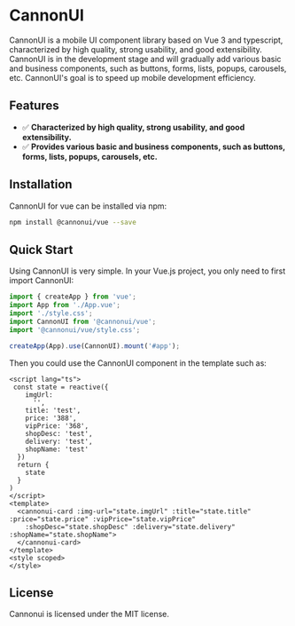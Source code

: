 # CannonUI

CannonUI is a mobile UI component library based on Vue 3 and typescript, characterized by high quality, strong usability, and good extensibility. CannonUI is in the development stage and will gradually add various basic and business components, such as buttons, forms, lists, popups, carousels, etc. CannonUI's goal is to speed up mobile development efficiency.

## Features

- ✅ **Characterized by high quality, strong usability, and good extensibility.**
- ✅ **Provides various basic and business components, such as buttons, forms, lists, popups, carousels, etc.**

## Installation

CannonUI for vue can be installed via npm:

```bash
npm install @cannonui/vue --save
```

## Quick Start

Using CannonUI is very simple. In your Vue.js project, you only need to first import CannonUI: 

```js
import { createApp } from 'vue';
import App from './App.vue';
import './style.css';
import CannonUI from '@cannonui/vue';
import '@cannonui/vue/style.css';

createApp(App).use(CannonUI).mount('#app');
```
Then you could use the CannonUI component in the template such as:

```vue
<script lang="ts">
 const state = reactive({
    imgUrl:
      '',
    title: 'test',
    price: '388',
    vipPrice: '368',
    shopDesc: 'test',
    delivery: 'test',
    shopName: 'test'
  })
  return {
    state
  }
)
</script>
<template>
  <cannonui-card :img-url="state.imgUrl" :title="state.title" :price="state.price" :vipPrice="state.vipPrice"
    :shopDesc="state.shopDesc" :delivery="state.delivery" :shopName="state.shopName">
  </cannonui-card>
</template>
<style scoped>
</style>
```

## License

Cannonui is licensed under the MIT license.


